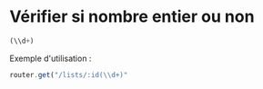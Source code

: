 # Vérifier si nombre entier ou non

```js
(\\d+)
```
Exemple d'utilisation : 
```js
router.get("/lists/:id(\\d+)"
```
